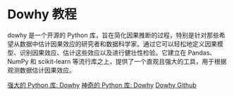 # Dowhy 教程

<show-structure depth="2"/>

dowhy 是一个开源的 Python 库，旨在简化因果推断的过程，特别是针对那些希望从数据中估计因果效应的研究者和数据科学家。通过它可以轻松地定义因果模型、识别因果效应、估计这些效应以及进行健壮性检验。它建立在 Pandas、NumPy 和 scikit-learn 等流行库之上，提供了一个直观且强大的工具，用于根据观测数据估计因果效应。


<seealso>
<category ref="ref_docs">
    <a href="https://mp.weixin.qq.com/s/m_x3v_BxBRn4kC2-muew_g">强大的 Python 库: Dowhy</a>
    <a href="https://mp.weixin.qq.com/s/vu0FrYZj9QOupmhlokHGtw">神奇的 Python 库: Dowhy</a>
</category>
<category ref="ref_github">
    <a href="https://github.com/py-why/dowhy">Dowhy Github</a>
</category>
<category ref="ref_issues"></category>
<category ref="ref_hf"></category>
<category ref="ref_ms"></category>
</seealso>
